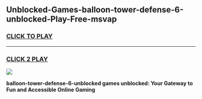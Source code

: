 
## Unblocked-Games-balloon-tower-defense-6-unblocked-Play-Free-msvap
<h3>
<a href="https://premium76.site?title=balloon-tower-defense-6-unblocked&ref=18A1">CLICK TO PLAY</a></h3>
<hr>

<h3>
<a href="https://premium76.site?title=balloon-tower-defense-6-unblocked&ref=18A1">CLICK 2 PLAY</a>
  
</h3>

<a href="https://premium76.site?title=balloon-tower-defense-6-unblocked&ref=18A1"><img src="https://clearcache.store/games.png"></a>


**balloon-tower-defense-6-unblocked games unblocked: Your Gateway to Fun and Accessible Online Gaming**
